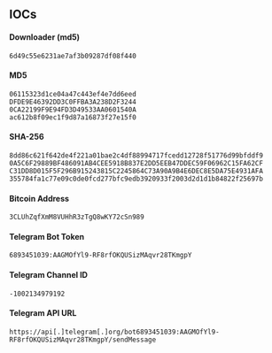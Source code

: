 ## IOCs

#### Downloader (md5)
```text
6d49c55e6231ae7af3b09287df08f440
```

#### MD5
```text
06115323d1ce04a47c443ef4e7dd6eed
DFDE9E46392DD3C0FFBA3A238D2F3244
0CA22199F9E94FD3D49533AA0601540A
ac612b8f09ec1f9d87a16873f27e15f0
```
#### SHA-256
```text
8dd86c621f642de4f221a01bae2c4df88994717fcedd12728f51776d99bfddf9
0A5C6F29889BF486091AB4CEE5918B837E2DD5EEB47DDEC59F06962C15FA62CF
C31DD8D015F5F296B915243815C2245864C73A90A9B4E6DEC8E5DA75E4931AFA
355784fa1c77e09c0de0fcd277bfc9edb3920933f2003d2d1d1b84822f25697b
```
#### Bitcoin Address
```text
3CLUhZqfXmM8VUHhR3zTgQ8wKY72cSn989
```
#### Telegram Bot Token 
```text
6893451039:AAGMOfYl9-RF8rfOKQUSizMAqvr28TKmgpY
```
#### Telegram Channel ID 
```text
-1002134979192
```
#### Telegram API URL
```text
https://api[.]telegram[.]org/bot6893451039:AAGMOfYl9-RF8rfOKQUSizMAqvr28TKmgpY/sendMessage
```
